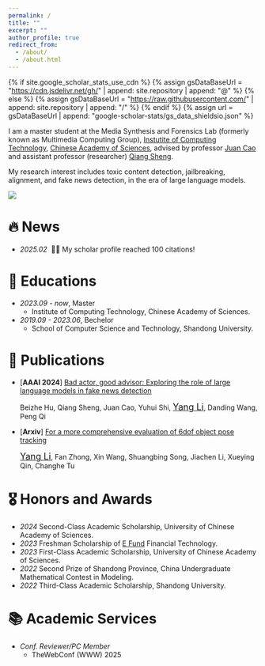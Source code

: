 ```yaml
---
permalink: /
title: ""
excerpt: ""
author_profile: true
redirect_from: 
  - /about/
  - /about.html
---
```


{% if site.google_scholar_stats_use_cdn %}
{% assign gsDataBaseUrl = "https://cdn.jsdelivr.net/gh/" | append: site.repository | append: "@" %}
{% else %}
{% assign gsDataBaseUrl = "https://raw.githubusercontent.com/" | append: site.repository | append: "/" %}
{% endif %}
{% assign url = gsDataBaseUrl | append: "google-scholar-stats/gs_data_shieldsio.json" %}

<span class='anchor' id='about-me'></span>

I am a master student at the Media Synthesis and Forensics Lab (formerly known as Multimedia Computing Group), [Instutite of Computing Technology](http://www.ict.ac.cn/), [Chinese Academy of Sciences](http://www.cas.cn/), advised by professor [Juan Cao](https://scholar.google.com/citations?user=fSBdNg0AAAAJ) and assistant professor (researcher) [Qiang Sheng](https://sheng-qiang.github.io).

My research interest includes toxic content detection, jailbreaking, alignment, and fake news detection, in the era of large language models.
<!-- I have published more than 100 papers at the top international AI conferences with total <a href='https://scholar.google.com/citations?user=D09OAbQAAAAJ'>google scholar citations <strong><span id='total_cit'>260000+</span></strong></a> -->

<a href='https://scholar.google.com/citations?user=D09OAbQAAAAJ'><img src="https://img.shields.io/endpoint?url={{ url | url_encode }}&logo=Google%20Scholar&labelColor=f6f6f6&color=9cf&style=flat&label=citations"></a>


# 🔥 News
- *2025.02* &nbsp;🎉🎉 My scholar profile reached 100 citations!

# 📖 Educations
- *2023.09 - now*, Master
  - Institute of Computing Technology, Chinese Academy of Sciences. 
- *2019.09 - 2023.06*, Bechelor
  - School of Computer Science and Technology, Shandong University.

# 📝 Publications 

<!-- <div class='paper-box'><div class='paper-box-image'><div><div class="badge">CVPR 2016</div><img src='images/500x300.png' alt="sym" width="100%"></div></div>
<div class='paper-box-text' markdown="1">

[Deep Residual Learning for Image Recognition](https://openaccess.thecvf.com/content_cvpr_2016/papers/He_Deep_Residual_Learning_CVPR_2016_paper.pdf)

**Kaiming He**, Xiangyu Zhang, Shaoqing Ren, Jian Sun

[**Project**](https://scholar.google.com/citations?view_op=view_citation&hl=zh-CN&user=DhtAFkwAAAAJ&citation_for_view=DhtAFkwAAAAJ:ALROH1vI_8AC) <strong><span class='show_paper_citations' data='DhtAFkwAAAAJ:ALROH1vI_8AC'></span></strong>
- Lorem ipsum dolor sit amet, consectetur adipiscing elit. Vivamus ornare aliquet ipsum, ac tempus justo dapibus sit amet. 
</div>
</div> -->

- \[**AAAI 2024**\] [Bad actor, good advisor: Exploring the role of large language models in fake news detection](https://github.com/ICTMCG/ARG)
  
  Beizhe Hu, Qiang Sheng, Juan Cao, Yuhui Shi, <u><font size=4>Yang Li</font></u>, Danding Wang, Peng Qi

- \[**Arxiv**\] [For a more comprehensive evaluation of 6dof object pose tracking](https://arxiv.org/abs/2309.07796)
  
  <u><font size=4>Yang Li</font></u>, Fan Zhong, Xin Wang, Shuangbing Song, Jiachen Li, Xueying Qin, Changhe Tu

# 🎖 Honors and Awards
- *2024* Second-Class Academic Scholarship, University of Chinese Academy of Sciences. 
- *2023* Freshman Scholarship of [E Fund](https://www.efunds.com.cn/index.shtml) Financial Technology. 
- *2023* First-Class Academic Scholarship, University of Chinese Academy of Sciences.
- *2022* Second Prize of Shandong Province, China Undergraduate Mathematical Contest in Modeling. 
- *2022* Third-Class Academic Scholarship, Shandong University. 

<!-- # 💬 Invited Talks
- *2021.06*, Lorem ipsum dolor sit amet, consectetur adipiscing elit. Vivamus ornare aliquet ipsum, ac tempus justo dapibus sit amet. 
- *2021.03*, Lorem ipsum dolor sit amet, consectetur adipiscing elit. Vivamus ornare aliquet ipsum, ac tempus justo dapibus sit amet.  \| [\[video\]](https://github.com/)

# 💻 Internships
- *2019.05 - 2020.02*, [Lorem](https://github.com/), China. -->

# 📚 Academic Services
- *Conf. Reviewer/PC Member*
  - TheWebConf (WWW) 2025
